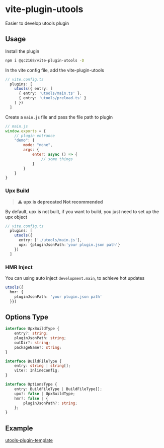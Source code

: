 # vite-plugin-utools

Easier to develop utools plugin

## Usage

Install the plugin

```bash
npm i @qc2168/vite-plugin-utools -D
```

In the vite config file, add the vite-plugin-utools

```typescript
// vite.config.ts
  plugins: [
    utools({ entry: [
      { entry: 'utools/main.ts' },
      { entry: 'utools/preload.ts' }
    ] })
  ]
```

Create a `main.js` file and pass the file path to plugin

```javascript
// main.js
window.exports = {
    // plugin entrance
    "demo": {
        mode: "none",
        args: {
            enter: async () => {
                // some things
            }
        }
    }
}
```

### Upx Build

> ⚠️ **upx is deprecated  Not recommended**

By default, upx is not built, if you want to build, you just need to set up the upx object

```typescript
// vite.config.ts
  plugins: [
    utools({
      entry: ['./utools/main.js'],
      upx: {pluginJsonPath:'your plugin.json path'}
    })
  ]
```

### HMR Inject

You can using auto inject `development.main`, to achieve hot updates

```typescript
utools({
  hmr: {
    pluginJsonPath: 'your plugin.json path'
  }})
```

## Options Type

```typescript
interface UpxBuildType {
    entry?: string;
    pluginJsonPath: string;
    outDir?: string;
    packageName?: string;
}

interface BuildFileType {
    entry: string | string[];
    vite?: InlineConfig;
}

interface OptionsType {
    entry: BuildFileType | BuildFileType[];
    upx?: false | UpxBuildType;
    hmr?: false | {
        pluginJsonPath?: string;
    };
}
```

## Example

[utools-plugin-template](https://github.com/QC2168/utools-plugin-template)
